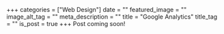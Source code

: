+++
categories = ["Web Design"]
date = ""
featured_image = ""
image_alt_tag = ""
meta_description = ""
title = "Google Analytics"
title_tag = ""
is_post = true
+++
Post coming soon!